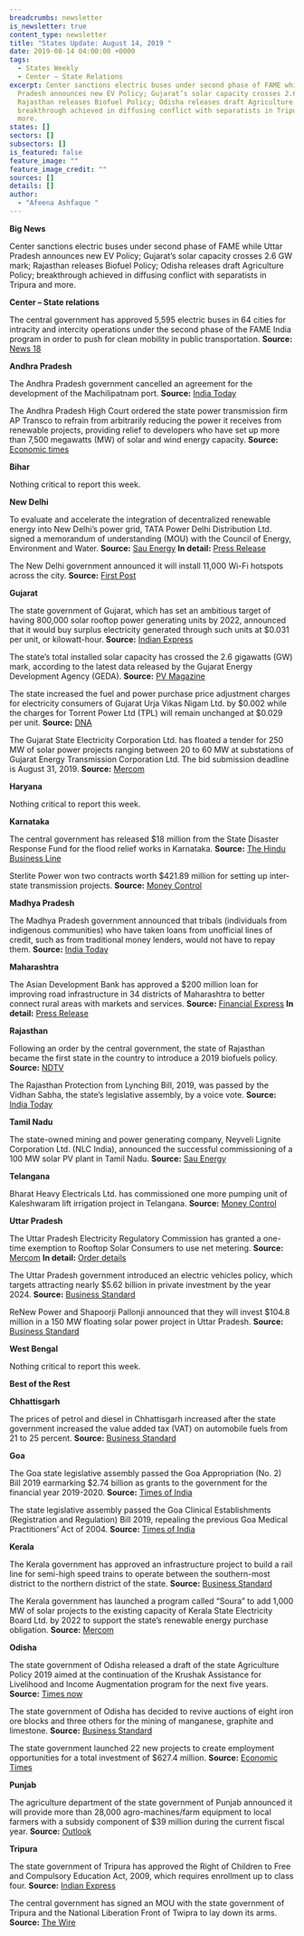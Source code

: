 ```yaml
---
breadcrumbs: newsletter
is_newsletter: true
content_type: newsletter
title: "States Update: August 14, 2019 "
date: 2019-08-14 04:00:00 +0000
tags:
  - States Weekly
  - Center – State Relations 
excerpt: Center sanctions electric buses under second phase of FAME while Uttar
  Pradesh announces new EV Policy; Gujarat’s solar capacity crosses 2.6 GW mark;
  Rajasthan releases Biofuel Policy; Odisha releases draft Agriculture Policy;
  breakthrough achieved in diffusing conflict with separatists in Tripura and
  more.
states: []
sectors: []
subsectors: []
is_featured: false
feature_image: ""
feature_image_credit: ""
sources: []
details: []
author:
  - "Afeena Ashfaque "
---
```

**Big News**

Center sanctions electric buses under second phase of FAME while Uttar Pradesh announces new EV Policy; Gujarat’s solar capacity crosses 2.6 GW mark; Rajasthan releases Biofuel Policy; Odisha releases draft Agriculture Policy; breakthrough achieved in diffusing conflict with separatists in Tripura and more.

**Center – State relations**

The central government has approved 5,595 electric buses in 64 cities for intracity and intercity operations under the second phase of the FAME India program in order to push for clean mobility in public transportation. **Source:** [News 18](https://www.news18.com/news/auto/india-to-get-5595-additional-electric-buses-under-fame-ii-scheme-could-save-1-2-billion-litres-of-fuel-2264331.html)

**Andhra Pradesh**

The Andhra Pradesh government cancelled an agreement for the development of the Machilipatnam port. **Source:** [India Today](https://www.indiatoday.in/india/story/andhra-pradesh-cancels-agreement-for-machilipatnam-port-1579021-2019-08-09)

The Andhra Pradesh High Court ordered the state power transmission firm AP Transco to refrain from arbitrarily reducing the power it receives from renewable projects, providing relief to developers who have set up more than 7,500 megawatts (MW) of solar and wind energy capacity. **Source:** [Economic times](https://economictimes.indiatimes.com/industry/energy/power/dont-reduce-purchase-of-green-power-high-court/articleshow/70562868.cms)

**Bihar**

Nothing critical to report this week.

**New Delhi**

To evaluate and accelerate the integration of decentralized renewable energy into New Delhi’s power grid, TATA Power Delhi Distribution Ltd. signed a memorandum of understanding (MOU) with the Council of Energy, Environment and Water. **Source:** [Sau Energy](https://www.saurenergy.com/solar-energy-news/tata-power-ddl-ceew-ink-pact-to-accelerate-re-in-delhis-micro-grids) **In detail:** [Press Release](https://www.tatapower-ddl.com/pr-details/199/1058086/tata-power-ddl-and-ceew-collaborate-to-accelerate-renewable-power-integration-and-micro-grids-in-delhi)

The New Delhi government announced it will install 11,000 Wi-Fi hotspots across the city. **Source:** [First Post](https://www.firstpost.com/tech/news-analysis/delhi-government-announces-11000-wi-fi-hotspots-across-the-city-with-15-gb-free-data-7133371.html)

**Gujarat**

The state government of Gujarat, which has set an ambitious target of having 800,000 solar rooftop power generating units by 2022, announced that it would buy surplus electricity generated through such units at $0.031 per unit, or kilowatt-hour. **Source:** [Indian Express](https://indianexpress.com/article/cities/ahmedabad/gujarat-government-to-buy-solar-power-from-homes-at-rs-2-25-per-unit-5890181/)

The state’s total installed solar capacity has crossed the 2.6 gigawatts (GW) mark, according to the latest data released by the Gujarat Energy Development Agency (GEDA). **Source:** [PV Magazine](https://www.pv-magazine-india.com/2019/08/07/gujarats-solar-capacity-crosses-2-6-gw-mark/)

The state increased the fuel and power purchase price adjustment charges for electricity consumers of Gujarat Urja Vikas Nigam Ltd. by $0.002 while the charges for Torrent Power Ltd (TPL) will remain unchanged at $0.029 per unit. **Source:** [DNA](https://www.dnaindia.com/ahmedabad/report-gujarat-urja-vikas-nigam-power-gets-20-paiseunit-costlier-2779017)

The Gujarat State Electricity Corporation Ltd. has floated a tender for 250 MW of solar power projects ranging between 20 to 60 MW at substations of Gujarat Energy Transmission Corporation Ltd. The bid submission deadline is August 31, 2019. **Source:** [Mercom](https://mercomindia.com/gujarat-transmission-epc-solar/)

**Haryana**

Nothing critical to report this week.

**Karnataka**

The central government has released $18 million from the State Disaster Response Fund for the flood relief works in Karnataka. **Source:** [The Hindu Business Line](https://www.thehindubusinessline.com/news/national/karnataka-gets-128-cr-for-flood-relief-works-sadananda-gowda/article28967095.ece)

Sterlite Power won two contracts worth $421.89 million for setting up inter-state transmission projects. **Source:** [Money Control](https://www.moneycontrol.com/news/business/companies/sterlite-power-bags-two-transmission-projects-worth-rs-3000-crore-4316851.html)

**Madhya Pradesh**

The Madhya Pradesh government announced that tribals (individuals from indigenous communities) who have taken loans from unofficial lines of credit, such as from traditional money lenders, would not have to repay them. **Source:** [India Today](https://www.indiatoday.in/india/story/madhya-pradesh-government-waives-off-loans-tribals-unofficial-sources-1579323-2019-08-10)

**Maharashtra**

The Asian Development Bank has approved a $200 million loan for improving road infrastructure in 34 districts of Maharashtra to better connect rural areas with markets and services. **Source:** [Financial Express](https://www.financialexpress.com/infrastructure/roadways/adb-to-provide-200-million-for-all-weather-rural-road-project-in-maharashtra/1670311/) **In detail:** [Press Release](https://www.adb.org/news/adb-provides-200-million-upgrade-rural-roads-maharashtra-state)

**Rajasthan**

Following an order by the central government, the state of Rajasthan became the first state in the country to introduce a 2019 biofuels policy. **Source:** [NDTV](https://auto.ndtv.com/news/rajasthan-government-releases-biofuel-policy-2019-2083496)

The Rajasthan Protection from Lynching Bill, 2019, was passed by the Vidhan Sabha, the state’s legislative assembly, by a voice vote. **Source:** [India Today](https://www.indiatoday.in/india/story/rajasthan-assembly-anti-mob-lynching-bill-1577505-2019-08-06)

**Tamil Nadu**

The state-owned mining and power generating company, Neyveli Lignite Corporation Ltd. (NLC India), announced the successful commissioning of a 100 MW solar PV plant in Tamil Nadu. **Source:** [Sau Energy](https://www.saurenergy.com/solar-energy-news/nlc-india-commissions-100-mw-solar-plant-tamil-nadu)

**Telangana**

Bharat Heavy Electricals Ltd. has commissioned one more pumping unit of Kaleshwaram lift irrigation project in Telangana. **Source:** [Money Control](https://www.moneycontrol.com/news/business/bhel-commissions-1-more-unit-of-kaleshwaram-irrigation-project-in-telangana-4290431.html)

**Uttar Pradesh**

The Uttar Pradesh Electricity Regulatory Commission has granted a one-time exemption to Rooftop Solar Consumers to use net metering. **Source:** [Mercom](https://mercomindia.com/uttar-pradesh-rooftop-solar-net-metering/) **In detail:** [Order details](http://www.uperc.org/App_File/Pt-no-1433of2019UPNEDA-01-08-2019-pdf85201935228PM.pdf)

The Uttar Pradesh government introduced an electric vehicles policy, which targets attracting nearly $5.62 billion in private investment by the year 2024. **Source:** [Business Standard](https://www.business-standard.com/article/economy-policy/up-announces-e-vehicles-policy-targets-rs-40-000-cr-investment-by-2024-119080600664_1.html)

ReNew Power and Shapoorji Pallonji announced that they will invest $104.8 million in a 150 MW floating solar power project in Uttar Pradesh. **Source:** [Business Standard](https://www.business-standard.com/article/economy-policy/pallonji-renew-power-to-invest-rs-750-cr-in-up-solar-power-project-119080600953_1.html)

**West Bengal**

Nothing critical to report this week.

**Best of the Rest**

**Chhattisgarh**

The prices of petrol and diesel in Chhattisgarh increased after the state government increased the value added tax (VAT) on automobile fuels from 21 to 25 percent. **Source:** [Business Standard](https://www.business-standard.com/article/economy-policy/chhattisgarh-hikes-vat-on-petrol-diesel-prices-rise-by-rs-2-25-per-litre-119080801051_1.html)

**Goa**

The Goa state legislative assembly passed the Goa Appropriation (No. 2) Bill 2019 earmarking $2.74 billion as grants to the government for the financial year 2019-2020. **Source:** [Times of India](https://timesofindia.indiatimes.com/city/goa/state-assembly-approves-rs-19548-crore-budget/articleshowprint/70612800.cms)

The state legislative assembly passed the Goa Clinical Establishments (Registration and Regulation) Bill 2019, repealing the previous Goa Medical Practitioners’ Act of 2004. **Source:** [Times of India](https://timesofindia.indiatimes.com/city/goa/govt-docs-serving-private-clinics-to-face-penal-action/articleshowprint/70612784.cms)

**Kerala**

The Kerala government has approved an infrastructure project to build a rail line for semi-high speed trains to operate between the southern-most district to the northern district of the state. **Source:** [Business Standard](https://www.business-standard.com/article/current-affairs/kerala-cabinet-gives-nod-for-rs-66-079-cr-semi-high-speed-railway-project-119080701312_1.html)

The Kerala government has launched a program called “Soura” to add 1,000 MW of solar projects to the existing capacity of Kerala State Electricity Board Ltd. by 2022 to support the state’s renewable energy purchase obligation. **Source:** [Mercom](https://mercomindia.com/kerala-solar-projects-soura/)

**Odisha**

The state government of Odisha released a draft of the state Agriculture Policy 2019 aimed at the continuation of the Krushak Assistance for Livelihood and Income Augmentation program for the next five years. **Source:** [Times now](https://www.timesnownews.com/india/article/odisha-government-releases-draft-agriculture-policy/466507)

The state government of Odisha has decided to revive auctions of eight iron ore blocks and three others for the mining of manganese, graphite and limestone. **Source:** [Business Standard](https://www.business-standard.com/article/economy-policy/odisha-to-resume-auctions-of-iron-ore-blocks-to-offer-11-virgin-blocks-119081000734_1.html)

The state government launched 22 new projects to create employment opportunities for a total investment of $627.4 million. **Source:** [Economic Times](https://energy.economictimes.indiatimes.com/news/renewable/odisha-cm-launches-22-projects-including-rs-150-90-cr-hindalco-solar-plant/70569961)

**Punjab**

The agriculture department of the state government of Punjab announced it will provide more than 28,000 agro-machines/farm equipment to local farmers with a subsidy component of $39 million during the current fiscal year. **Source:** [Outlook](https://www.outlookindia.com/newsscroll/pb-govt-to-provide-over-28000-agromachines-to-prevent-stubble-burning/1594819)

**Tripura**

The state government of Tripura has approved the Right of Children to Free and Compulsory Education Act, 2009, which requires enrollment up to class four. **Source:** [Indian Express](https://indianexpress.com/article/education/tripura-approves-children-education-act-5895978/)

The central government has signed an MOU with the state government of Tripura and the National Liberation Front of Twipra to lay down its arms. **Source:** [The Wire](https://thewire.in/security/peace-pact-signed-tripura-insurgent-group-nlft-sd)
